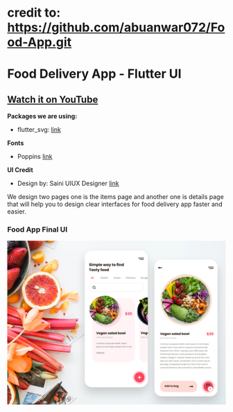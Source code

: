 # credit to: https://github.com/abuanwar072/Food-App.git

# Food Delivery App - Flutter UI

## [Watch it on YouTube](https://youtu.be/6hUSNDGkg1c)

**Packages we are using:**
* flutter_svg: [link](https://pub.dev/packages/flutter_svg)

**Fonts**
* Poppins [link](https://fonts.google.com/specimen/Poppins)

**UI Credit**
* Design by: Saini UIUX Designer [link](https://www.uplabs.com/posts/happy-meals-food-delivery-app)

We design two pages one is the items page and another one is details page that will help you to design clear interfaces for food delivery app faster and easier.

### Food App Final UI
![App UI](/food_app.png)
